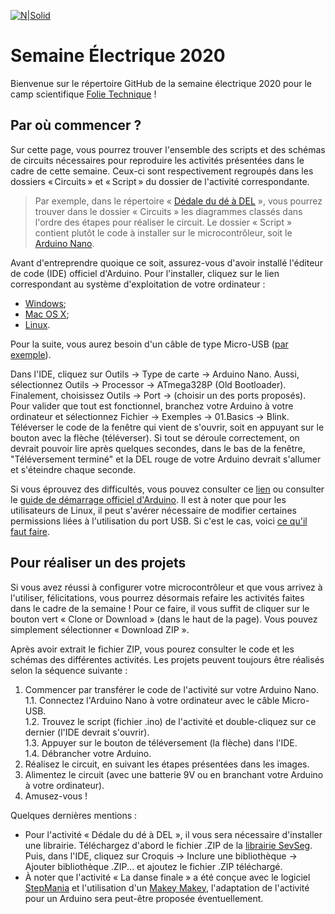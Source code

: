 [![N|Solid](
http://folietechnique.com/sites/folietechnique2.amigow.polymtl.ca/files/logo-folietechnique.png)](http://folietechnique.com/)

# Semaine Électrique 2020

Bienvenue sur le répertoire GitHub de la semaine électrique 2020 pour le camp scientifique [Folie Technique](http://folietechnique.com/) !

## Par où commencer ?

Sur cette page, vous pourrez trouver l'ensemble des scripts et des schémas de circuits nécessaires pour reproduire les activités présentées dans le cadre de cette semaine. Ceux-ci sont respectivement regroupés dans les dossiers « Circuits » et « Script » du dossier de l'activité correspondante.

> Par exemple, dans le répertoire « [Dédale du dé à DEL](https://github.com/FinestStone/Semaine-Electrique-2020/tree/master/Dédale%20du%20dé%20à%20DEL) », vous pourrez trouver dans le dossier « Circuits » les diagrammes classés dans l'ordre des étapes pour réaliser le circuit. Le dossier « Script » contient plutôt le code à installer sur le microcontrôleur, soit le [Arduino Nano](https://store.arduino.cc/usa/arduino-nano).

Avant d'entreprendre quoique ce soit, assurez-vous d'avoir installé l'éditeur de code (IDE) officiel d'Arduino. Pour l'installer, cliquez sur le lien correspondant au système d'exploitation de votre ordinateur :
* [Windows](https://www.arduino.cc/en/Guide/Windows);
* [Mac OS X](https://www.arduino.cc/en/Guide/MacOSX);
* [Linux](https://www.arduino.cc/en/Guide/Linux).

Pour la suite, vous aurez besoin d'un câble de type Micro-USB ([par exemple](https://www.staples.ca/fr/Câble-1M-Micro-USB-couleurs-variées/product_1883474_1-CA_2_20001)).

Dans l'IDE, cliquez sur Outils -> Type de carte -> Arduino Nano. Aussi, sélectionnez Outils -> Processor -> ATmega328P (Old Bootloader). Finalement, choisissez Outils -> Port -> (choisir un des ports proposés). Pour valider que tout est fonctionnel, branchez votre Arduino à votre ordinateur et sélectionnez Fichier -> Exemples -> 01.Basics -> Blink. Téléverser le code de la fenêtre qui vient de s'ouvrir, soit en appuyant sur le bouton avec la flèche (téléverser). Si tout se déroule correctement, on devrait pouvoir lire après quelques secondes, dans le bas de la fenêtre, "Téléversement terminé" et la DEL rouge de votre Arduino devrait s'allumer et s'éteindre chaque seconde.

Si vous éprouvez des difficultés, vous pouvez consulter ce [lien](https://www.arduino.cc/en/Guide/Troubleshooting#upload) ou consulter le [guide de démarrage officiel d'Arduino](https://www.arduino.cc/en/Guide/ArduinoNano). Il est à noter que pour les utilisateurs de Linux, il peut s'avérer nécessaire de modifier certaines permissions liées à l'utilisation du port USB. Si c'est le cas, voici [ce qu'il faut faire](https://www.youtube.com/watch?v=MKS1vVDXiU0).

## Pour réaliser un des projets

Si vous avez réussi à configurer votre microcontrôleur et que vous arrivez à l'utiliser, félicitations, vous pourrez désormais refaire les activités faites dans le cadre de la semaine ! Pour ce faire, il vous suffit de cliquer sur le bouton vert « Clone or Download » (dans le haut de la page). Vous pouvez simplement sélectionner « Download ZIP ».

Après avoir extrait le fichier ZIP, vous pourez consulter le code et les schémas des différentes activités. Les projets peuvent toujours être réalisés selon la séquence suivante :

1. Commencer par transférer le code de l'activité sur votre Arduino Nano.  
  1.1. Connectez l'Arduino Nano à votre ordinateur avec le câble Micro-USB.  
  1.2. Trouvez le script (fichier .ino) de l'activité et double-cliquez sur ce dernier (l'IDE devrait s'ouvrir).  
  1.3. Appuyer sur le bouton de téléversement (la flèche) dans l'IDE.  
  1.4. Débrancher votre Arduino.  
2. Réalisez le circuit, en suivant les étapes présentées dans les images.  
3. Alimentez le circuit (avec une batterie 9V ou en branchant votre Arduino à votre ordinateur).  
4. Amusez-vous !

Quelques dernières mentions :
- Pour l'activité « Dédale du dé à DEL », il vous sera nécessaire d'installer une librairie. Téléchargez d'abord le fichier .ZIP de la [librairie SevSeg](http://www.circuitbasics.com/wp-content/uploads/2017/05/SevSeg.zip). Puis, dans l'IDE, cliquez sur Croquis -> Inclure une bibliothèque -> Ajouter bibliothèque .ZIP... et ajoutez le fichier .ZIP téléchargé.
- À noter que l'activité « La danse finale » a été conçue avec le logiciel [StepMania](https://www.stepmania.com/download/) et l'utilisation d'un [Makey Makey](https://makeymakey.com/), l'adaptation de l'activité pour un Arduino sera peut-être proposée éventuellement.